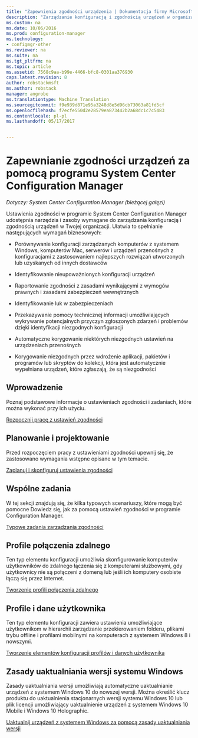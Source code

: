 ```yaml
---
title: "Zapewnienia zgodności urządzenia | Dokumentacja firmy Microsoft"
description: "Zarządzanie konfiguracją i zgodnością urządzeń w organizacji za pomocą programu System Center Configuration Manager."
ms.custom: na
ms.date: 10/06/2016
ms.prod: configuration-manager
ms.technology:
- configmgr-other
ms.reviewer: na
ms.suite: na
ms.tgt_pltfrm: na
ms.topic: article
ms.assetid: 7568c9aa-b99e-4466-bfc8-0301aa376930
caps.latest.revision: 8
author: robstackmsft
ms.author: robstack
manager: angrobe
ms.translationtype: Machine Translation
ms.sourcegitcommit: f9e939d871e95a3248d8e5d96cb73063a81fd5cf
ms.openlocfilehash: f7ecfe550d2e28579ea873442b2a68dc1c7c5483
ms.contentlocale: pl-pl
ms.lasthandoff: 05/17/2017


---
```

# <a name="ensure-device-compliance-with-system-center-configuration-manager"></a>Zapewnianie zgodności urządzeń za pomocą programu System Center Configuration Manager

*Dotyczy: System Center Configuration Manager (bieżącej gałęzi)*

Ustawienia zgodności w programie System Center Configuration Manager udostępnia narzędzia i zasoby wymagane do zarządzania konfiguracją i zgodnością urządzeń w Twojej organizacji. Ułatwia to spełnianie następujących wymagań biznesowych:  

-   Porównywanie konfiguracji zarządzanych komputerów z systemem Windows, komputerów Mac, serwerów i urządzeń przenośnych z konfiguracjami z zastosowaniem najlepszych rozwiązań utworzonych lub uzyskanych od innych dostawców  

-   Identyfikowanie nieupoważnionych konfiguracji urządzeń  

-   Raportowanie zgodności z zasadami wynikającymi z wymogów prawnych i zasadami zabezpieczeń wewnętrznych  

-   Identyfikowanie luk w zabezpieczeniach  

-   Przekazywanie pomocy technicznej informacji umożliwiających wykrywanie potencjalnych przyczyn zgłoszonych zdarzeń i problemów dzięki identyfikacji niezgodnych konfiguracji  

-   Automatyczne korygowanie niektórych niezgodnych ustawień na urządzeniach przenośnych  

-   Korygowanie niezgodnych przez wdrożenie aplikacji, pakietów i programów lub skryptów do kolekcji, która jest automatycznie wypełniana urządzeń, które zgłaszają, że są niezgodności  


## <a name="get-started"></a>Wprowadzenie  
 Poznaj podstawowe informacje o ustawieniach zgodności i zadaniach, które można wykonać przy ich użyciu.  

 [Rozpocznij pracę z ustawień zgodności](../../compliance/get-started/get-started-with-compliance-settings.md)  

## <a name="plan-and-design"></a>Planowanie i projektowanie  
 Przed rozpoczęciem pracy z ustawieniami zgodności upewnij się, że zastosowano wymagania wstępne opisane w tym temacie.  

 [Zaplanuj i skonfiguruj ustawienia zgodności](../../compliance/plan-design/plan-for-and-configure-compliance-settings.md)  

## <a name="common-tasks"></a>Wspólne zadania  
 W tej sekcji znajdują się, że kilka typowych scenariuszy, które mogą być pomocne Dowiedz się, jak za pomocą ustawień zgodności w programie Configuration Manager.  

 [Typowe zadania zarządzania zgodności](../../compliance/plan-design/common-tasks-for-managing-compliance.md)  

## <a name="remote-connection-profiles"></a>Profile połączenia zdalnego  
 Ten typ elementu konfiguracji umożliwia skonfigurowanie komputerów użytkowników do zdalnego łączenia się z komputerami służbowymi, gdy użytkownicy nie są połączeni z domeną lub jeśli ich komputery osobiste łączą się przez Internet.  

 [Tworzenie profili połączenia zdalnego](/sccm/compliance/deploy-use/create-remote-connection-profiles)  

## <a name="user-data-and-profiles"></a>Profile i dane użytkownika  
 Ten typ elementu konfiguracji zawiera ustawienia umożliwiające użytkownikom w hierarchii zarządzanie przekierowaniem folderu, plikami trybu offline i profilami mobilnymi na komputerach z systemem Windows 8 i nowszymi.  

 [Tworzenie elementów konfiguracji profilów i danych użytkownika](/sccm/compliance/deploy-use/create-user-data-and-profiles-configuration-items)  

## <a name="windows-edition-upgrade-policy"></a>Zasady uaktualniania wersji systemu Windows  
 Zasady uaktualniania wersji umożliwiają automatyczne uaktualnianie urządzeń z systemem Windows 10 do nowszej wersji. Można określić klucz produktu do uaktualnienia stacjonarnych wersji systemu Windows 10 lub plik licencji umożliwiający uaktualnienie urządzeń z systemem Windows 10 Mobile i Windows 10 Holographic.  

 [Uaktualnij urządzeń z systemem Windows za pomocą zasady uaktualniania wersji](/sccm/compliance/deploy-use/upgrade-windows-version)  

